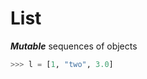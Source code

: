 # List
***Mutable*** sequences of objects
```python
>>> l = [1, "two", 3.0]
```
<!--stackedit_data:
eyJoaXN0b3J5IjpbLTE3NDk4Nzk5NDFdfQ==
-->